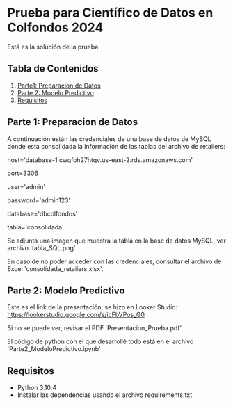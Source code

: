 # Prueba para Científico de Datos en Colfondos 2024

Está es la solución de la prueba.

## Tabla de Contenidos

1. [Parte1: Preparacion de Datos](#descripción)
2. [Parte 2: Modelo Predictivo](#instalación)
3. [Requisitos](#Requisitos)


## Parte 1: Preparacion de Datos

A continuación están las credenciales de una base de datos de MySQL donde esta consolidada la información de las tablas del archivo de retailers:


host='database-1.cwqfoh27htqv.us-east-2.rds.amazonaws.com' 

port=3306 

user='admin'

password='admin123' 

database='dbcolfondos'

tabla='consolidada' 

Se adjunta una imagen que muestra la tabla en la base de datos MySQL, ver archivo 'tabla_SQL.png'

En caso de no poder acceder con las credenciales, consultar el archivo de Excel 'consolidada_retailers.xlsx'.

## Parte 2: Modelo Predictivo

Este es el link de la presentación, se hizo en Looker Studio: https://lookerstudio.google.com/s/icFbVPos_G0

Si no se puede ver, revisar el PDF 'Presentacion_Prueba.pdf'

El código de python con el que desarrollé todo está en el archivo 'Parte2_ModeloPredictivo.ipynb'

## Requisitos

- Python 3.10.4
- Instalar las dependencias usando el archivo requirements.txt
